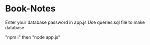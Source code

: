 # Book-Notes

Enter your database password in app.js
Use queries.sql file to make database

"npm i" 
then "node app.js"
